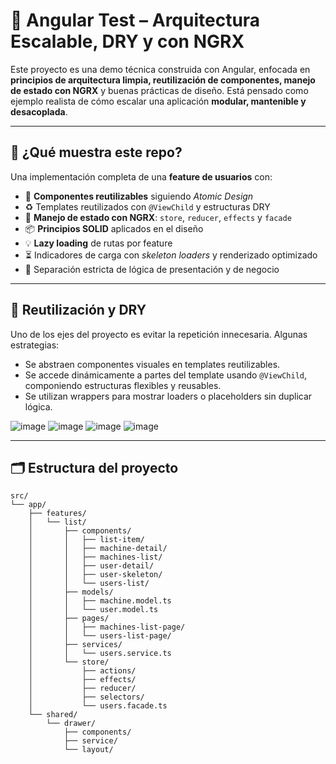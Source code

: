 # 🧠 Angular Test – Arquitectura Escalable, DRY y con NGRX

Este proyecto es una demo técnica construida con Angular, enfocada en **principios de arquitectura limpia, reutilización de componentes, manejo de estado con NGRX** y buenas prácticas de diseño. Está pensado como ejemplo realista de cómo escalar una aplicación **modular, mantenible y desacoplada**.

---

## 🚀 ¿Qué muestra este repo?

Una implementación completa de una **feature de usuarios** con:

- 🧩 **Componentes reutilizables** siguiendo _Atomic Design_
- ♻️ Templates reutilizados con `@ViewChild` y estructuras DRY
- 🧠 **Manejo de estado con NGRX**: `store`, `reducer`, `effects` y `facade`
- 📦 **Principios SOLID** aplicados en el diseño
- 💡 **Lazy loading** de rutas por feature
- ⏳ Indicadores de carga con _skeleton loaders_ y renderizado optimizado
- 🔌 Separación estricta de lógica de presentación y de negocio

---

## 🧩 Reutilización y DRY

Uno de los ejes del proyecto es evitar la repetición innecesaria. Algunas estrategias:

- Se abstraen componentes visuales en templates reutilizables.
- Se accede dinámicamente a partes del template usando `@ViewChild`, componiendo estructuras flexibles y reusables.
- Se utilizan wrappers para mostrar loaders o placeholders sin duplicar lógica.
  
![image](https://github.com/user-attachments/assets/7074bf71-bb5b-4271-bd2c-004261e2b4bd)
![image](https://github.com/user-attachments/assets/702446f0-ee9d-42c3-b2a8-992f692d22ce)
![image](https://github.com/user-attachments/assets/d6a2fc26-812d-411a-b6e6-1dd361f264d4)
![image](https://github.com/user-attachments/assets/fba6ccd5-727d-439d-9777-3bf89bce647d)

---

## 🗂️ Estructura del proyecto

```plaintext
src/
└── app/
    ├── features/
    │   └── list/
    │       ├── components/
    │       │   ├── list-item/
    │       │   ├── machine-detail/
    │       │   ├── machines-list/
    │       │   ├── user-detail/
    │       │   ├── user-skeleton/
    │       │   └── users-list/
    │       ├── models/
    │       │   ├── machine.model.ts
    │       │   └── user.model.ts
    │       ├── pages/
    │       │   ├── machines-list-page/
    │       │   └── users-list-page/
    │       ├── services/
    │       │   └── users.service.ts
    │       └── store/
    │           ├── actions/
    │           ├── effects/
    │           ├── reducer/
    │           ├── selectors/
    │           └── users.facade.ts
    └── shared/
        └── drawer/
            ├── components/
            ├── service/
            └── layout/

